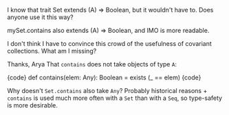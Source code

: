 I know that trait Set extends (A) => Boolean, but it wouldn't have to.  Does anyone use it this way?

mySet.contains also extends (A) => Boolean, and IMO is more readable.

I don't think I have to convince this crowd of the usefulness of covariant collections.  What am I missing?

Thanks,
Arya
That `contains` does not take objects of type `A`:

{code}
    def contains(elem: Any): Boolean = exists (_ == elem)
{code}

Why doesn't `Set.contains` also take `Any`? Probably historical reasons + `contains` is used much more often with a `Set` than with a `Seq`, so type-safety is more desirable.
